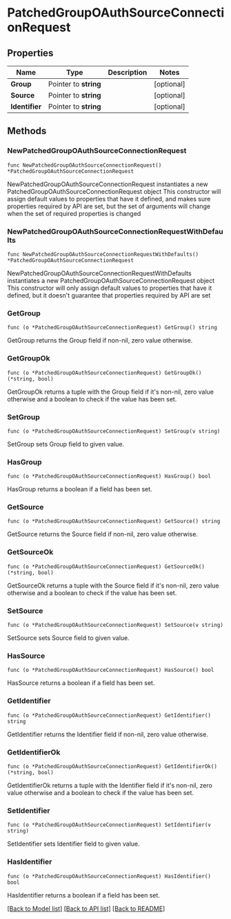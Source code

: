 # PatchedGroupOAuthSourceConnectionRequest

## Properties

Name | Type | Description | Notes
------------ | ------------- | ------------- | -------------
**Group** | Pointer to **string** |  | [optional] 
**Source** | Pointer to **string** |  | [optional] 
**Identifier** | Pointer to **string** |  | [optional] 

## Methods

### NewPatchedGroupOAuthSourceConnectionRequest

`func NewPatchedGroupOAuthSourceConnectionRequest() *PatchedGroupOAuthSourceConnectionRequest`

NewPatchedGroupOAuthSourceConnectionRequest instantiates a new PatchedGroupOAuthSourceConnectionRequest object
This constructor will assign default values to properties that have it defined,
and makes sure properties required by API are set, but the set of arguments
will change when the set of required properties is changed

### NewPatchedGroupOAuthSourceConnectionRequestWithDefaults

`func NewPatchedGroupOAuthSourceConnectionRequestWithDefaults() *PatchedGroupOAuthSourceConnectionRequest`

NewPatchedGroupOAuthSourceConnectionRequestWithDefaults instantiates a new PatchedGroupOAuthSourceConnectionRequest object
This constructor will only assign default values to properties that have it defined,
but it doesn't guarantee that properties required by API are set

### GetGroup

`func (o *PatchedGroupOAuthSourceConnectionRequest) GetGroup() string`

GetGroup returns the Group field if non-nil, zero value otherwise.

### GetGroupOk

`func (o *PatchedGroupOAuthSourceConnectionRequest) GetGroupOk() (*string, bool)`

GetGroupOk returns a tuple with the Group field if it's non-nil, zero value otherwise
and a boolean to check if the value has been set.

### SetGroup

`func (o *PatchedGroupOAuthSourceConnectionRequest) SetGroup(v string)`

SetGroup sets Group field to given value.

### HasGroup

`func (o *PatchedGroupOAuthSourceConnectionRequest) HasGroup() bool`

HasGroup returns a boolean if a field has been set.

### GetSource

`func (o *PatchedGroupOAuthSourceConnectionRequest) GetSource() string`

GetSource returns the Source field if non-nil, zero value otherwise.

### GetSourceOk

`func (o *PatchedGroupOAuthSourceConnectionRequest) GetSourceOk() (*string, bool)`

GetSourceOk returns a tuple with the Source field if it's non-nil, zero value otherwise
and a boolean to check if the value has been set.

### SetSource

`func (o *PatchedGroupOAuthSourceConnectionRequest) SetSource(v string)`

SetSource sets Source field to given value.

### HasSource

`func (o *PatchedGroupOAuthSourceConnectionRequest) HasSource() bool`

HasSource returns a boolean if a field has been set.

### GetIdentifier

`func (o *PatchedGroupOAuthSourceConnectionRequest) GetIdentifier() string`

GetIdentifier returns the Identifier field if non-nil, zero value otherwise.

### GetIdentifierOk

`func (o *PatchedGroupOAuthSourceConnectionRequest) GetIdentifierOk() (*string, bool)`

GetIdentifierOk returns a tuple with the Identifier field if it's non-nil, zero value otherwise
and a boolean to check if the value has been set.

### SetIdentifier

`func (o *PatchedGroupOAuthSourceConnectionRequest) SetIdentifier(v string)`

SetIdentifier sets Identifier field to given value.

### HasIdentifier

`func (o *PatchedGroupOAuthSourceConnectionRequest) HasIdentifier() bool`

HasIdentifier returns a boolean if a field has been set.


[[Back to Model list]](../README.md#documentation-for-models) [[Back to API list]](../README.md#documentation-for-api-endpoints) [[Back to README]](../README.md)


